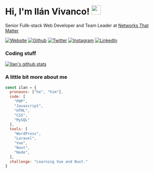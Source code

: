 # Hi, I'm Ilán Vivanco! <img src="https://media.giphy.com/media/du3J3cXyzhj75IOgvA/giphy.gif" width="30" height="30">
Senior Fullk-stack Web Developer and Team Leader at [Networks That Matter](https://ntmatter.com/)

[![Website](https://img.shields.io/badge/-ilanvivanco.com-2c979f?style=flat-square&logo=google-chrome&logoColor=white)](https://ilanvivanco.com)
[![Github](https://img.shields.io/badge/-Github-181717?style=flat-square&logo=github&logoColor=white)](https://github.com/IlanVivanco)
[![Twitter](https://img.shields.io/badge/-Twitter-1DA1F2?style=flat-square&logo=twitter&logoColor=white)](https://twitter.com/IlanVivanco)
[![Instagram](https://img.shields.io/badge/-Instagram-E4405F?style=flat-square&logo=instagram&logoColor=white)](https://www.instagram.com/ilanvivanco)
[![LinkedIn](https://img.shields.io/badge/-LinkedIn-0A66C2?style=flat-square&logo=Linkedin&logoColor=white)](https://www.linkedin.com/in/ilanvivanco)


### Coding stuff
[![Ilan's github stats](https://github-readme-stats.vercel.app/api?username=ilanvivanco&count_private=true&show_icons=true&hide_title=true)](https://github.com/IlanVivanco/)

### A little bit more about me

```js
const ilan = {
  pronouns: ["he", "him"],
  code: [
    "PHP",
    "Javascript",
    "HTML",
    "CSS",
    "MySQL"
  ],
  tools: [
    "WordPress",
    "Laravel",
    "Vue",
    "Nuxt",
    "Node",
  ],
  challenge: "Learning Vue and Nuxt."
}
```
